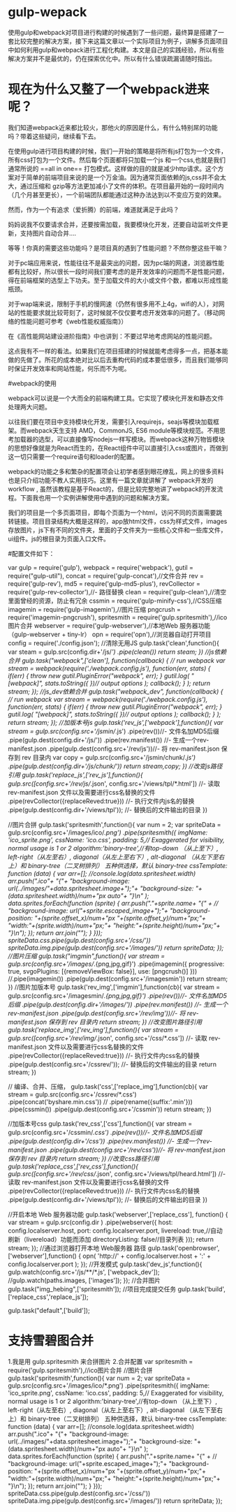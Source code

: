 # gulp-wepack
使用gulp和webpack对项目进行构建的时候遇到了一些问题，最终算是搭建了一套比较完整的解决方案，接下来这篇文章以一个实际项目为例子，讲解多页面项目中如何利用gulp和webpack进行工程化构建。本文是自己的实践经验，所以有些解决方案并不是最优的，仍在探索优化中。所以有什么错误疏漏请随时指出。

# 现在为什么又整了一个webpack进来呢？

我们知道webpack近来都比较火，那他火的原因是什么，有什么特别屌的功能吗？带着这些疑问，继续看下去。

在使用gulp进行项目构建的时候，我们一开始的策略是将所有js打包为一个文件，所有css打包为一个文件。然后每个页面都将只加载一个js 和一个css,也就是我们通常所说的 ==all in one== 打包模式。这样做的目的就是减少http请求。这个方案对于简单的前端项目来说的是一个万金油。因为通常页面依赖的js,css并不会太大，通过压缩和 gzip等方法更加减小了文件的体积。在项目最开始的一段时间内（几个月甚至更长），一个前端团队都能通过这种办法达到以不变应万变的效果。

然而，作为一个有追求（爱折腾）的前端，难道就满足于此吗？

妈妈说我不仅要请求合并，还要按需加载，我要模块化开发，还要自动监听文件更新，支持图片自动合并....

等等！你真的需要这些功能吗？是项目真的遇到了性能问题？不然你整这些干嘛？

对于pc端应用来说，性能往往不是最突出的问题，因为pc端的网速，浏览器性能都有比较好，所以很长一段时间我们要考虑的是开发效率的问题而不是性能问题，得在前端框架的选型上下功夫。至于加载文件的大小或文件个数，都难以形成性能瓶颈。

对于wap端来说，限制于手机的慢网速（仍然有很多用不上4g，wifi的人），对网站的性能要求就比较苛刻了，这时候就不仅仅要考虑开发效率的问题了。（移动网络的性能问题可参考《web性能权威指南》）

在《高性能网站建设进阶指南》中也讲到：不要过早地考虑网站的性能问题。

这点我有不一样的看法。如果我们在项目搭建的时候就能考虑得多一点，把基本能做的先做了。所花的成本绝对比以后去重构代码的成本要低很多，而且我们能够同时保证开发效率和网站性能，何乐而不为呢。

#webpack的使用

webpack可以说是一个大而全的前端构建工具。它实现了模块化开发和静态文件处理两大问题。

以往我们要在项目中支持模块化开发，需要引入requirejs，seajs等模块加载框架。而webpack天生支持 AMD，CommonJS, ES6 module等模块规范。不用思考加载器的选型，可以直接像写nodejs一样写模块。而webpack这种万物皆模块的思想好像就是为React而生的，在React组件中可以直接引入css或图片，而做到这一切只需要一个require语句和loader的配置。

webpack的功能之多和繁杂的配置项会让初学者感到眼花缭乱，网上的很多资料也是只介绍功能不教人实用技巧。这里有一篇文章就讲解了 webpack开发的workflow , 虽然该教程是基于React的，但是比较完整地讲了webpack的开发流程。下面我也用一个实例讲解使用中遇到的问题和解决方案。

我们的项目是一个多页面项目，即每个页面为一个html，访问不同的页面需要跳转链接。项目目录结构大概是这样的，app放html文件，css为样式文件，images存放图片，js下有不同的文件夹，里面的子文件夹为一些核心文件和一些库文件，ui组件。js的根目录为页面入口文件。

#配置文件如下：

var gulp = require('gulp'),
    webpack = require('webpack'),
    gutil = require("gulp-util"),
    concat = require('gulp-concat'),//文件合并
    rev = require('gulp-rev'),
    md5 = require('gulp-md5-plus'),
    revCollector = require('gulp-rev-collector'),//- 路径替换
    clean = require('gulp-clean'),//清空里面曾经的资源，防止有冗余
    cssmin = require('gulp-minify-css'),//CSS压缩
    imagemin = require('gulp-imagemin'),//图片压缩
    pngcrush = require('imagemin-pngcrush'),
    spritesmith = require('gulp.spritesmith'),//ico图片合并
    webserver  = require('gulp-webserver'),//本地Web 服务器功能（gulp-webserver + tiny-lr）
    opn        = require('opn'),//浏览器自动打开项目
    config = require('./config.json');
//清除无用JS
gulp.task('clean',function(){
    var steam = gulp.src(config.dir+'/js/*')
        .pipe(clean())
    return steam;
})
//js依赖合并
gulp.task("webpack",['clean'], function(callback) { // run webpack
     var stream = webpack(require('./webpack.config.js'),
         function(err, stats) {
             if(err) {
                 throw new gutil.PluginError("webpack", err);
             }
             gutil.log(
                 "[webpack]",
                 stats.toString({ })// output options
             );
             callback();
        }
     );
    return stream;
});
//js_dev依赖合并
gulp.task("webpack_dev", function(callback) { // run webpack
    var stream = webpack(require('./webpack.config.js'),
        function(err, stats) {
            if(err) {
                throw new gutil.PluginError("webpack", err);
            }
            gutil.log(
                "[webpack]",
                stats.toString({ })// output options
            );
            callback();
        }
    );
    return stream;
});
//加版本号js
gulp.task('rev_js',['webpack'],function(){
    var stream = gulp.src(config.src+'/jsmin/*.js')
        .pipe(rev())//- 文件名加MD5后缀
        .pipe(gulp.dest(config.dir+'/js/'))
        .pipe(rev.manifest())  //- 生成一个rev-manifest.json
        .pipe(gulp.dest(config.src+'/rev/js'))//- 将 rev-manifest.json 保存到 rev 目录内
    var copy = gulp.src(config.src+'/jsmin/chunk/*.js')
        .pipe(gulp.dest(config.dir+'/js/chunk/'))
    return stream,copy;
})
//改变js路径引用
gulp.task('replace_js',['rev_js'],function(){
    gulp.src([config.src+'/rev/js/*.json', config.src+'/views/tpl/*.html'])   //- 读取 rev-manifest.json 文件以及需要进行css名替换的文件
        .pipe(revCollector({replaceReved:true}))   //- 执行文件内js名的替换
        .pipe(gulp.dest(config.dir+'/views/tpl'));       //- 替换后的文件输出的目录
})

//图片合拼
gulp.task('spritesmith',function(){
    var num = 2;
    var spriteData = gulp.src(config.src+'/images/ico/*.png')
        .pipe(spritesmith({
            imgName: 'ico_sprite.png',
            cssName: 'ico.css',
            padding: 5,// Exaggerated for visibility, normal usage is 1 or 2
            algorithm:'binary-tree',//有top-down （从上至下）, left-right（从左至右）, diagonal（从左上至右下）, alt-diagonal （从左下至右上）和 binary-tree（二叉树排列） 五种供选择，默认 binary-tree
            cssTemplate: function (data) {
                var arr=[];
                //console.log(data.spritesheet.width)
                arr.push(".ico"+
                    "{"+
                    "background-image: url(../images/"+data.spritesheet.image+");"+
                    "background-size: "+(data.spritesheet.width)/num+"px auto"+
                    "}\n"
                );
                data.sprites.forEach(function (sprite) {
                    arr.push("."+sprite.name+
                        "{" +
                            // "background-image: url("+sprite.escaped_image+");"+
                        "background-position: "+(sprite.offset_x)/num+"px "+(sprite.offset_y)/num+"px;"+
                        "width:"+(sprite.width)/num+"px;"+
                        "height:"+(sprite.height)/num+"px;"+
                        "}\n");
                });
                return arr.join("");
            }
        }));
    spriteData.css.pipe(gulp.dest(config.src+'/css/'))
    spriteData.img.pipe(gulp.dest(config.src+'/images/'))
    return spriteData;
});
//图片压缩
gulp.task("imgmin",function(){
    var stream = gulp.src(config.src+'/images/*.{png,jpg,gif}')
        .pipe(imagemin({
            progressive: true,
            svgoPlugins: [{removeViewBox: false}],
            use: [pngcrush()]
        }))
        //.pipe(imagemin())
        .pipe(gulp.dest(config.src+'/imagesmin'))
    return stream;
})
//图片加版本号
gulp.task('rev_img',['imgmin'],function(cb){
    var stream = gulp.src(config.src+'/imagesmin/*.{png,jpg,gif}')
        .pipe(rev())//- 文件名加MD5后缀
        .pipe(gulp.dest(config.dir+'/images/'))
        .pipe(rev.manifest())  //- 生成一个rev-manifest.json
        .pipe(gulp.dest(config.src+'/rev/img'))//- 将 rev-manifest.json 保存到 rev 目录内
    return stream;
})
//改变图片路径引用
gulp.task('replace_img',['rev_img'],function(){
    var stream = gulp.src([config.src+'/rev/img/*.json', config.src+'/css/*.css'])   //- 读取 rev-manifest.json 文件以及需要进行css名替换的文件
        .pipe(revCollector({replaceReved:true}))   //- 执行文件内css名的替换
        .pipe(gulp.dest(config.src+'/cssrev/'));       //- 替换后的文件输出的目录
    return stream;
})

// 编译、合并、压缩，
gulp.task('css',['replace_img'],function(cb){
    var stream = gulp.src(config.src+'/cssrev/*.css')
        .pipe(concat('byshare.min.css'))
       // .pipe(rename({suffix:'.min'}))
        .pipe(cssmin())
        .pipe(gulp.dest(config.src+'/cssmin'))
    return stream;
})

//加版本号css
gulp.task('rev_css',['css'],function(){
    var stream = gulp.src(config.src+'/cssmin/*.css')
        .pipe(rev())//- 文件名加MD5后缀
        .pipe(gulp.dest(config.dir+'/css'))
        .pipe(rev.manifest())  //- 生成一个rev-manifest.json
        .pipe(gulp.dest(config.src+'/rev/css'))//- 将 rev-manifest.json 保存到 rev 目录内
    return stream;
})
//改变css路径引用
gulp.task('replace_css',['rev_css'],function(){
    gulp.src([config.src+'/rev/css/*.json', config.src+'/views/tpl/heard.html'])   //- 读取 rev-manifest.json 文件以及需要进行css名替换的文件
        .pipe(revCollector({replaceReved:true}))   //- 执行文件内css名的替换
        .pipe(gulp.dest(config.dir+'/views/tpl'));       //- 替换后的文件输出的目录
})

//开启本地 Web 服务器功能
gulp.task('webserver',['replace_css'], function() {
    var stream = gulp.src(config.dir )
        .pipe(webserver({
            host:             config.localserver.host,
            port:             config.localserver.port,
            livereload:       true,//自动刷新（livereload）功能而添加
            directoryListing: false//目录列表
        }));
    return stream;
});
//通过浏览器打开本地 Web服务器 路径
gulp.task('openbrowser',['webserver'],function() {
    opn( 'http://' + config.localserver.host + ':' + config.localserver.port );
});
//开发模式
gulp.task('dev_js',function(){
    gulp.watch(config.src+'/js/**/*.js', ['webpack_dev']);
    //gulp.watch(paths.images, ['images']);
});
//合并图片
gulp.task("img_hebing",['spritesmith']);
//项目完成提交任务
gulp.task('build',['replace_css','replace_js']);

gulp.task("default",['build']);

# 支持雪碧图合并
1.我是用 gulp.spritesmith 来合拼图片
2.合并配置
var spritesmith = require('gulp.spritesmith'),//ico图片合并
//图片合拼
gulp.task('spritesmith',function(){
    var num = 2;
    var spriteData = gulp.src(config.src+'/images/ico/*.png')
        .pipe(spritesmith({
            imgName: 'ico_sprite.png',
            cssName: 'ico.css',
            padding: 5,// Exaggerated for visibility, normal usage is 1 or 2
            algorithm:'binary-tree',//有top-down （从上至下）, left-right（从左至右）, diagonal（从左上至右下）, alt-diagonal （从左下至右上）和 binary-tree（二叉树排列） 五种供选择，默认 binary-tree
            cssTemplate: function (data) {
                var arr=[];
                //console.log(data.spritesheet.width)
                arr.push(".ico"+
                    "{"+
                    "background-image: url(../images/"+data.spritesheet.image+");"+
                    "background-size: "+(data.spritesheet.width)/num+"px auto"+
                    "}\n"
                );
                data.sprites.forEach(function (sprite) {
                    arr.push("."+sprite.name+
                        "{" +
                            // "background-image: url("+sprite.escaped_image+");"+
                        "background-position: "+(sprite.offset_x)/num+"px "+(sprite.offset_y)/num+"px;"+
                        "width:"+(sprite.width)/num+"px;"+
                        "height:"+(sprite.height)/num+"px;"+
                        "}\n");
                });
                return arr.join("");
            }
        }));
    spriteData.css.pipe(gulp.dest(config.src+'/css/'))
    spriteData.img.pipe(gulp.dest(config.src+'/images/'))
    return spriteData;
});

